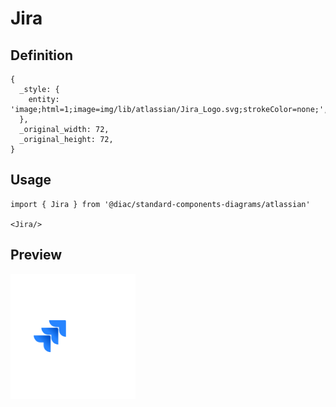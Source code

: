 # Jira

## Definition

```
{
  _style: { 
    entity: 'image;html=1;image=img/lib/atlassian/Jira_Logo.svg;strokeColor=none;',
  },
  _original_width: 72,
  _original_height: 72,
}
```

## Usage

```
import { Jira } from '@diac/standard-components-diagrams/atlassian'

<Jira/>
```

## Preview

<img src="./jira.png" width="200"/>
